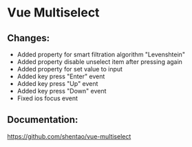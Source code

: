 # Vue Multiselect

## Changes:
* Added property for smart filtration algorithm "Levenshtein"
* Added property disable unselect item after pressing again
* Added property for set value to input
* Added key press "Enter" event
* Added key press "Up" event
* Added key press "Down" event
* Fixed ios focus event

## Documentation:
https://github.com/shentao/vue-multiselect
